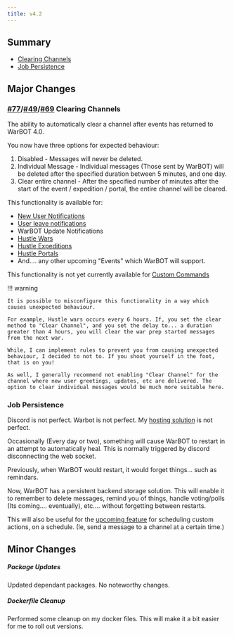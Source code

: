 ```yaml
---
title: v4.2
---
```


## Summary

* [Clearing Channels](#major-changes)
* [Job Persistence](#job-persistence)

## Major Changes

### [#77](https://github.com/XtremeOwnage/WarBot/issues/77)/[#49](https://github.com/XtremeOwnage/WarBot/issues/49)/[#69](https://github.com/XtremeOwnage/WarBot/issues/69) Clearing Channels

The ability to automatically clear a channel after events has returned to WarBOT 4.0.

You now have three options for expected behaviour:

1. Disabled - Messages will never be deleted.
2. Individual Message - Individual messages (Those sent by WarBOT) will be deleted after the specified duration between 5 minutes, and one day.
3. Clear entire channel - After the specified number of minutes after the start of the event / expedition / portal, the entire channel will be cleared.


This functionality is available for:

* [New User Notifications](./../../Features/UserJoinLeave.md)
* [User leave notifications](./../../Features/UserJoinLeave.md)
* WarBOT Update Notifications
* [Hustle Wars](./../../Features/HustleFeatures.md)
* [Hustle Expeditions](./../../Features/HustleFeatures.md)
* [Hustle Portals](./../../Features/HustleFeatures.md)
* And.... any other upcoming "Events" which WarBOT will support.

This functionality is not yet currently available for [Custom Commands](./../../Features/CustomCommands.md)

!!! warning

    It is possible to misconfigure this functionality in a way which causes unexpected behaviour.

    For example, Hustle wars occurs every 6 hours. If, you set the clear method to "Clear Channel", and you set the delay to... a duration greater than 4 hours, you will clear the war prep started messages from the next war.

    While, I can implement rules to prevent you from causing unexpected behaviour, I decided to not to. If you shoot yourself in the foot, that is on you!

    As well, I generally recommend not enabling "Clear Channel" for the channel where new user greetings, updates, etc are delivered. The option to clear individual messages would be much more suitable here.

### Job Persistence

Discord is not perfect. Warbot is not perfect. My [hosting solution](https://xtremeownage.com/2022/04/29/my-40gbe-nas-journey/) is not perfect.

Occasionally (Every day or two), something will cause WarBOT to restart in an attempt to automatically heal. This is normally triggered by discord disconnecting the web socket.

Previously, when WarBOT would restart, it would forget things... such as remindars. 

Now, WarBOT has a persistent backend storage solution. This will enable it to remember to delete messages, remind you of things, handle voting/polls (Its coming.... eventually), etc.... without forgetting between restarts.

This will also be useful for the [upcoming feature](https://github.com/XtremeOwnage/WarBot/issues/68) for scheduling custom actions, on a schedule. (Ie, send a message to a channel at a certain time.)

## Minor Changes

##### Package Updates

Updated dependant packages. No noteworthy changes.

##### Dockerfile Cleanup

Performed some cleanup on my docker files. This will make it a bit easier for me to roll out versions.